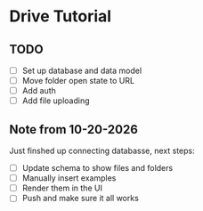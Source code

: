# Drive Tutorial

## TODO

- [ ] Set up database and data model
- [ ] Move folder open state to URL
- [ ] Add auth
- [ ] Add file uploading

## Note from 10-20-2026

Just finshed up connecting databasse, next steps:

- [ ] Update schema to show files and folders
- [ ] Manually insert examples
- [ ] Render them in the UI
- [ ] Push and make sure it all works
